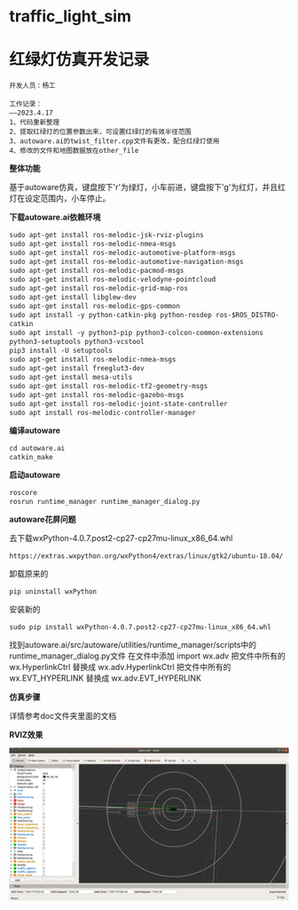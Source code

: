 # traffic_light_sim

# 红绿灯仿真开发记录
```
开发人员：杨工

工作记录：
——2023.4.17
1、代码重新整理
2、提取红绿灯的位置参数出来，可设置红绿灯的有效半径范围
3、autoware.ai的twist_filter.cpp文件有更改，配合红绿灯使用
4、修改的文件和地图数据放在other_file
```
**整体功能**

基于autoware仿真，键盘按下'r'为绿灯，小车前进，键盘按下'g'为红灯，并且红灯在设定范围内，小车停止。

<launch>

  <param name="traffic_light_1_pose_x" type="double" value="75.0" /> <!--1号红绿灯的x位置，单位：米-->
  <param name="traffic_light_1_pose_y" type="double" value="-58.0" /> <!--1号红绿灯的y位置，单位：米-->
  <param name="traffic_light_2_pose_x" type="double" value="76.0" /> <!--2号红绿灯的x位置，单位：米-->
  <param name="traffic_light_2_pose_y" type="double" value="-57.0" /> <!--2号红绿灯的y位置，单位：米-->
  <param name="traffic_light_radius" type="double" value="30.0" /> <!--红绿灯的半径，小车在这个范围内停车，单位：米-->
  <node name="traffic_light" pkg="traffic_light" type="traffic_light" output="screen"/>

</launch>

**下载autoware.ai依赖环境**
```
sudo apt-get install ros-melodic-jsk-rviz-plugins 
sudo apt-get install ros-melodic-nmea-msgs 
sudo apt-get install ros-melodic-automotive-platform-msgs 
sudo apt-get install ros-melodic-automotive-navigation-msgs 
sudo apt-get install ros-melodic-pacmod-msgs 
sudo apt-get install ros-melodic-velodyne-pointcloud 
sudo apt-get install ros-melodic-grid-map-ros 
sudo apt-get install libglew-dev 
sudo apt-get install ros-melodic-gps-common 
sudo apt install -y python-catkin-pkg python-rosdep ros-$ROS_DISTRO-catkin 
sudo apt install -y python3-pip python3-colcon-common-extensions python3-setuptools python3-vcstool 
pip3 install -U setuptools 
sudo apt-get install ros-melodic-nmea-msgs 
sudo apt-get install freeglut3-dev 
sudo apt-get install mesa-utils 
sudo apt-get install ros-melodic-tf2-geometry-msgs 
sudo apt-get install ros-melodic-gazebo-msgs 
sudo apt-get install ros-melodic-joint-state-controller 
sudo apt install ros-melodic-controller-manager
```

**编译autoware**
```
cd autoware.ai
catkin_make
```

**启动autoware**
```
roscore
rosrun runtime_manager runtime_manager_dialog.py
```

**autoware花屏问题**

去下载wxPython-4.0.7.post2-cp27-cp27mu-linux_x86_64.whl
```
https://extras.wxpython.org/wxPython4/extras/linux/gtk2/ubuntu-18.04/
```
卸载原来的
```
pip uninstall wxPython
```

安装新的
```
sudo pip install wxPython-4.0.7.post2-cp27-cp27mu-linux_x86_64.whl
```

找到autoware.ai/src/autoware/utilities/runtime_manager/scripts中的runtime_manager_dialog.py文件
在文件中添加 import wx.adv
把文件中所有的 wx.HyperlinkCtrl 替换成 wx.adv.HyperlinkCtrl
把文件中所有的 wx.EVT_HYPERLINK 替换成 wx.adv.EVT_HYPERLINK

**仿真步骤**

详情参考doc文件夹里面的文档

**RVIZ效果**

![Image text](https://github.com/haicheng12/traffic_light_sim/blob/main/img/sim.png)

